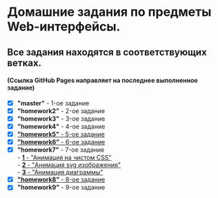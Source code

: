 # Домашние задания по предметы Web-интерфейсы.

## Все задания находятся в соответствующих ветках. 
#### (Ссылка GitHub Pages направляет на последнее выполненное задание)

- [x] **"master"** - 1-ое задание
- [x] **"homework2"** - 2-ое задание
- [x] **"homework3"** - 3-ое задание
- [x] **"homework4"** - 4-ое задание
- [x] [**"homework5"** - 5-ое задание](https://codepen.io/MelIlya2001/pen/zYJPVBz)
- [x] [**"homework6"** - 6-ое задание](https://codepen.io/MelIlya2001/pen/ZEMmBvb)
- [x] **"homework7"** - 7-ое задание<br>
      - [**1** - "Анимация на чистом CSS"](https://codepen.io/MelIlya2001/pen/vYzbYqM)<br>
      - [**2** - "Анимация svg изображения"](https://codepen.io/MelIlya2001/pen/VwGgvEE)<br>
      - [**3** - "Анимация диаграммы"](https://codepen.io/MelIlya2001/pen/BaOMjdz)
- [x] [**"homework8"** - 8-ое задание](https://www.figma.com/file/KkPdaxw6ImFxWxEnSDvJGC/%D0%9F%D1%80%D0%BE%D1%82%D0%BE%D1%82%D0%B8%D0%BF-%D0%B8-%D0%BC%D1%83%D0%B4%D0%B1%D0%BE%D1%80%D0%B4-(Copy)-(Copy)?node-id=0%3A1&t=UbpsNh3AKIK6XEOj-1)
- [x] **"homework9"** - 9-ое задание
